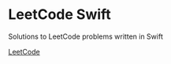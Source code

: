 # LeetCode Swift

Solutions to LeetCode problems written in Swift

[LeetCode](https://leetcode.com/problemset/all/)
